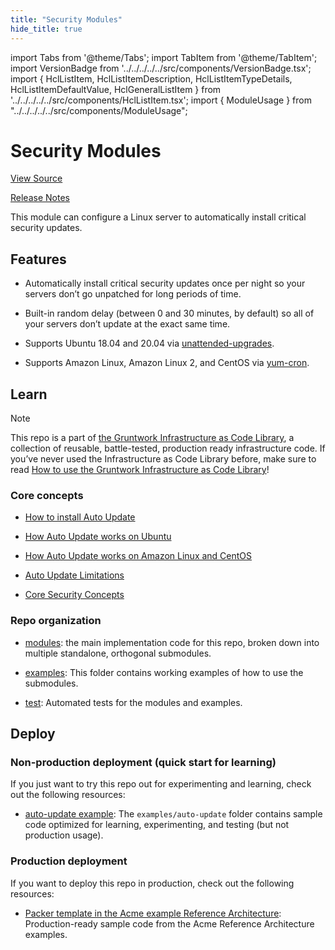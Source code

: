 ```yaml
---
title: "Security Modules"
hide_title: true
---
```


import Tabs from '@theme/Tabs';
import TabItem from '@theme/TabItem';
import VersionBadge from '../../../../../src/components/VersionBadge.tsx';
import { HclListItem, HclListItemDescription, HclListItemTypeDetails, HclListItemDefaultValue, HclGeneralListItem } from '../../../../../src/components/HclListItem.tsx';
import { ModuleUsage } from "../../../../../src/components/ModuleUsage";

<VersionBadge repoTitle="Security Modules" version="0.67.8" lastModifiedVersion="0.65.9"/>

# Security Modules

<a href="https://github.com/tnn-tnn-tnn-tnn-tnn-gruntwork-io/terraform-aws-security/tree/v0.67.8/modules/auto-update" className="link-button" title="View the source code for this module in GitHub.">View Source</a>

<a href="https://github.com/tnn-tnn-tnn-tnn-tnn-gruntwork-io/terraform-aws-security/releases/tag/v0.65.9" className="link-button" title="Release notes for only versions which impacted this module.">Release Notes</a>

This module can configure a Linux server to automatically install critical security updates.

## Features

*   Automatically install critical security updates once per night so your servers don’t go unpatched for long periods of time.

*   Built-in random delay (between 0 and 30 minutes, by default) so all of your servers don’t update at the exact same time.

*   Supports Ubuntu 18.04 and 20.04 via [unattended-upgrades](https://help.ubuntu.com/lts/serverguide/automatic-updates.html).

*   Supports Amazon Linux, Amazon Linux 2, and CentOS via [yum-cron](http://man7.org/linux/man-pages/man8/yum-cron.8.html).

## Learn

Note

This repo is a part of [the Gruntwork Infrastructure as Code Library](https://gruntwork.io/infrastructure-as-code-library/), a collection of reusable, battle-tested, production ready infrastructure code. If you’ve never used the Infrastructure as Code Library before, make sure to read [How to use the Gruntwork Infrastructure as Code Library](https://gruntwork.io/guides/foundations/how-to-use-gruntwork-infrastructure-as-code-library/)!

### Core concepts

*   [How to install Auto Update](https://github.com/tnn-tnn-tnn-tnn-tnn-gruntwork-io/terraform-aws-security/tree/v0.67.8/modules/auto-update/core-concepts.md#installation)

*   [How Auto Update works on Ubuntu](https://github.com/tnn-tnn-tnn-tnn-tnn-gruntwork-io/terraform-aws-security/tree/v0.67.8/modules/auto-update/core-concepts.md#ubuntu-support)

*   [How Auto Update works on Amazon Linux and CentOS](https://github.com/tnn-tnn-tnn-tnn-tnn-gruntwork-io/terraform-aws-security/tree/v0.67.8/modules/auto-update/core-concepts.md#amazon-linux-and-centos-support)

*   [Auto Update Limitations](https://github.com/tnn-tnn-tnn-tnn-tnn-gruntwork-io/terraform-aws-security/tree/v0.67.8/modules/auto-update/core-concepts.md#limitations)

*   [Core Security Concepts](https://github.com/tnn-tnn-tnn-tnn-tnn-gruntwork-io/terraform-aws-security/tree/v0.67.8/README.adoc#core-concepts)

### Repo organization

*   [modules](https://github.com/tnn-tnn-tnn-tnn-tnn-gruntwork-io/terraform-aws-security/tree/v0.67.8/modules): the main implementation code for this repo, broken down into multiple standalone, orthogonal submodules.

*   [examples](https://github.com/tnn-tnn-tnn-tnn-tnn-gruntwork-io/terraform-aws-security/tree/v0.67.8/examples): This folder contains working examples of how to use the submodules.

*   [test](https://github.com/tnn-tnn-tnn-tnn-tnn-gruntwork-io/terraform-aws-security/tree/v0.67.8/test): Automated tests for the modules and examples.

## Deploy

### Non-production deployment (quick start for learning)

If you just want to try this repo out for experimenting and learning, check out the following resources:

*   [auto-update example](https://github.com/tnn-tnn-tnn-tnn-tnn-gruntwork-io/terraform-aws-security/tree/v0.67.8/examples/auto-update): The `examples/auto-update` folder contains sample code optimized for learning, experimenting, and testing (but not production usage).

### Production deployment

If you want to deploy this repo in production, check out the following resources:

*   [Packer template in the Acme example Reference Architecture](https://github.com/tnn-tnn-tnn-tnn-tnn-gruntwork-io/infrastructure-modules-multi-account-acme/blob/main/services/eks-cluster/packer/eks-node.json): Production-ready sample code from the Acme Reference Architecture examples.


<!-- ##DOCS-SOURCER-START
{
  "originalSources": [
    "https://github.com/tnn-tnn-tnn-tnn-tnn-gruntwork-io/terraform-aws-security/tree/v0.67.8/modules/auto-update/readme.adoc",
    "https://github.com/tnn-tnn-tnn-tnn-tnn-gruntwork-io/terraform-aws-security/tree/v0.67.8/modules/auto-update/variables.tf",
    "https://github.com/tnn-tnn-tnn-tnn-tnn-gruntwork-io/terraform-aws-security/tree/v0.67.8/modules/auto-update/outputs.tf"
  ],
  "sourcePlugin": "module-catalog-api",
  "hash": "3e07024fb5b82c7f04764f6890000bdb"
}
##DOCS-SOURCER-END -->
